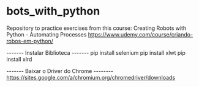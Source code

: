 # bots_with_python

Repository to practice exercises from this course: Creating Robots with Python - Automating Processes
https://www.udemy.com/course/criando-robos-em-python/

------- Instalar Biblioteca -------
pip install selenium
pip install xlwt
pip install xlrd

------- Baixar o Driver do Chrome --------
https://sites.google.com/a/chromium.org/chromedriver/downloads